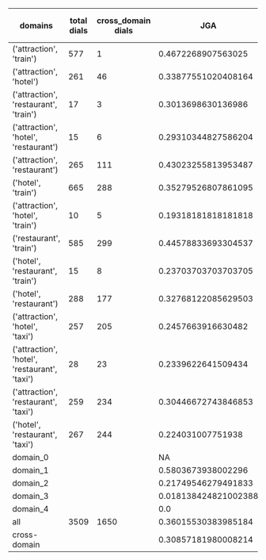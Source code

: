 | domains                                       |   total dials |   cross_domain dials | JGA                  | RSA                | TA                  | CDTA                |   total turns |   cross-domain turns |
|-----------------------------------------------|---------------|----------------------|----------------------|--------------------|---------------------|---------------------|---------------|----------------------|
| ('attraction', 'train')                       |           577 |                    1 | 0.4672268907563025   | 0.8262852449506229 | 0.7392557022809124  | 0.0                 |          4165 |                    1 |
| ('attraction', 'hotel')                       |           261 |                   46 | 0.33877551020408164  | 0.7615585142370874 | 0.6061224489795919  | 0.41304347826086957 |          1960 |                   46 |
| ('attraction', 'restaurant', 'train')         |            17 |                    3 | 0.3013698630136986   | 0.7308863700986986 | 0.6232876712328768  | 0.6666666666666666  |           146 |                    3 |
| ('attraction', 'hotel', 'restaurant')         |            15 |                    6 | 0.29310344827586204  | 0.7445687445687442 | 0.646551724137931   | 0.6666666666666666  |           116 |                    6 |
| ('attraction', 'restaurant')                  |           265 |                  111 | 0.43023255813953487  | 0.8046086392240246 | 0.6781183932346723  | 0.4690265486725664  |          1892 |                  113 |
| ('hotel', 'train')                            |           665 |                  288 | 0.35279526807861095  | 0.7987902599086718 | 0.6456783056668575  | 0.49850746268656715 |          5241 |                  335 |
| ('attraction', 'hotel', 'train')              |            10 |                    5 | 0.19318181818181818  | 0.645076293655839  | 0.5795454545454546  | 0.0                 |            88 |                    6 |
| ('restaurant', 'train')                       |           585 |                  299 | 0.44578833693304537  | 0.8364486257304521 | 0.6980561555075594  | 0.46537396121883656 |          4630 |                  361 |
| ('hotel', 'restaurant', 'train')              |            15 |                    8 | 0.23703703703703705  | 0.7310375362614169 | 0.5851851851851851  | 0.5555555555555556  |           135 |                    9 |
| ('hotel', 'restaurant')                       |           288 |                  177 | 0.32768122085629503  | 0.7957964367970785 | 0.6049173378550233  | 0.40304182509505704 |          2359 |                  263 |
| ('attraction', 'hotel', 'taxi')               |           257 |                  205 | 0.2457663916630482   | 0.7234467349471259 | 0.5405992184107685  | 0.17509727626459143 |          2303 |                  257 |
| ('attraction', 'hotel', 'restaurant', 'taxi') |            28 |                   23 | 0.2339622641509434   | 0.7245948811289719 | 0.5207547169811321  | 0.2564102564102564  |           265 |                   39 |
| ('attraction', 'restaurant', 'taxi')          |           259 |                  234 | 0.30446672743846853  | 0.7432712304222625 | 0.5615314494074749  | 0.21348314606741572 |          2194 |                  356 |
| ('hotel', 'restaurant', 'taxi')               |           267 |                  244 | 0.224031007751938    | 0.7424071522485143 | 0.4903100775193798  | 0.22350674373795762 |          2580 |                  519 |
| domain_0                                      |               |                      | NA                   | NA                 | NA                  | NA                  |             0 |                    0 |
| domain_1                                      |               |                      | 0.5803673938002296   | 0.8190535467560821 | 0.6745120551090701  | NA                  |         12194 |                    0 |
| domain_2                                      |               |                      | 0.21749546279491833  | 0.783906595456651  | 0.6277313974591652  | 0.4297520661157025  |         13775 |                 1573 |
| domain_3                                      |               |                      | 0.018138424821002388 | 0.6489046048854189 | 0.42482100238663484 | 0.125               |          2095 |                  736 |
| domain_4                                      |               |                      | 0.0                  | 0.7902930402930404 | 0.7                 | 0.6                 |            10 |                    5 |
| all                                           |          3509 |                 1650 | 0.36015530383985184  | 0.7888499300600681 | 0.6329343876896772  | 0.3331892826274849  |         28074 |                 2314 |
| cross-domain                                  |               |                      | 0.30857181980008214  | 0.7766573191170947 | 0.583869642612625   | 0.3331892826274849  |         14606 |                 2314 |

